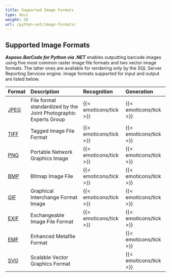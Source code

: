 ```yaml
---
title: Supported Image Formats
type: docs
weight: 20
url: /python-net/image-formats/
---
```

  
## **Supported Image Formats**
***Aspose.BarCode for Python via .NET*** enables outputting barcode images using five most common raster image file formats and two vector image formats. The latter ones are available for rendering only by the SQL Server Reporting Services engine. Image formats supported for input and output are listed below.
  
|**Format**|**Description**|**Recognition**|**Generation**|
| :- | :- | :- | :- |
|[JPEG](https://docs.fileformat.com/Image/JPEG/)|File format standardized by the Joint Photographic Experts Group|{{< emoticons/tick >}}|{{< emoticons/tick >}}|
|[TIFF](https://docs.fileformat.com/Image/TIFF/)|Tagged Image File Format|{{< emoticons/tick >}}|{{< emoticons/tick >}} |
|[PNG](https://docs.fileformat.com/Image/PNG/)|Portable Network Graphics Image|{{< emoticons/tick >}}|{{< emoticons/tick >}}|
|[BMP](https://docs.fileformat.com/Image/BMP/)|Bitmap Image File|{{< emoticons/tick >}}|{{< emoticons/tick >}}|
|[GIF](https://docs.fileformat.com/Image/GIF/)|Graphical Interchange Format Image|{{< emoticons/tick >}}|{{< emoticons/tick >}}|
|[EXIF](https://docs.fileformat.com/image/exif/)|Exchangeable Image File Format|{{< emoticons/tick >}}|{{< emoticons/tick >}}|
|[EMF](https://docs.fileformat.com/Image/EMF/)|Enhanced Metafile Format| |{{< emoticons/tick >}}|
|[SVG](https://docs.fileformat.com/page-description-language/SVG/)|Scalable Vector Graphics Format| |{{< emoticons/tick >}} |
  